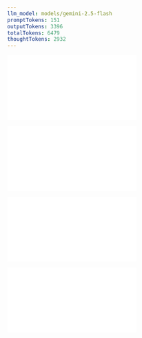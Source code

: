```yaml
---
llm_model: models/gemini-2.5-flash
promptTokens: 151
outputTokens: 3396
totalTokens: 6479
thoughtTokens: 2932
---
```


![@](steps/_.200bea42.md)

![@](steps/response.6d76b65d.md)

![@](steps/response.6d76b65d.md)

![@](steps/response.b1326a95.md)